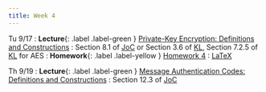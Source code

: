 ```yaml
---
title: Week 4
---
```


Tu 9/17
: **Lecture**{: .label .label-green } [Private-Key Encryption: Definitions and Constructions](/assets/lecture-notes/collection-F24.pdf)
    : Section 8.1 of [JoC](https://joyofcryptography.com/pdf/chap8.pdf) or Section 3.6 of [KL](http://www.cs.umd.edu/~jkatz/imc/toc-preface-3rd.pdf), Section 7.2.5 of [KL](http://www.cs.umd.edu/~jkatz/imc/toc-preface-3rd.pdf) for AES
: **Homework**{: .label .label-yellow } [Homework 4](/assets/homework/hw-4.pdf)
    : [LaTeX](/assets/homework/hw-4.tex)

Th 9/19
: **Lecture**{: .label .label-green } [Message Authentication Codes: Definitions and Constructions](/assets/lecture-notes/collection-F24.pdf)
    : Section 12.3 of [JoC](https://joyofcryptography.com/pdf/chap12.pdf) 

